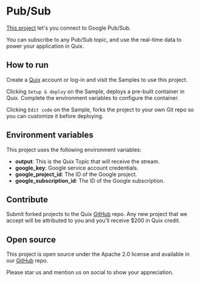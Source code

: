 # Pub/Sub

[This project](https://github.com/quixio/quix-samples/tree/main/python/sources/GooglePubSub) let's you connect to Google Pub/Sub.

You can subscribe to any Pub/Sub topic, and use the real-time data to power your application in Quix.

## How to run

Create a [Quix](https://portal.platform.quix.ai/self-sign-up?xlink=github) account or log-in and visit the Samples to use this project.

Clicking `Setup & deploy` on the Sample, deploys a pre-built container in Quix. Complete the environment variables to configure the container.

Clicking `Edit code` on the Sample, forks the project to your own Git repo so you can customize it before deploying.

## Environment variables

This project uses the following environment variables:

- **output**: This is the Quix Topic that will receive the stream.
- **google_key**: Google service account credentials.
- **google_project_id**: The ID of the Google project.
- **google_subscription_id**: The ID of the Google subscription.

## Contribute

Submit forked projects to the Quix [GitHub](https://github.com/quixio/quix-samples) repo. Any new project that we accept will be attributed to you and you'll receive $200 in Quix credit.

## Open source

This project is open source under the Apache 2.0 license and available in our [GitHub](https://github.com/quixio/quix-samples) repo.

Please star us and mention us on social to show your appreciation.

